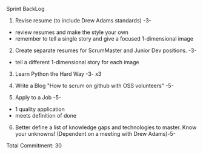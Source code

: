 Sprint BackLog

 1. Revise resume (to include Drew Adams standards) -3-
  - review resumes and make the style your own
  - remember to tell a single story and give a focused 1-dimensional image

 2. Create separate resumes for ScrumMaster and Junior Dev positions. -3-
  - tell a different 1-dimensional story for each image

 3. Learn Python the Hard Way -3- x3

 4. Write a Blog "How to scrum on github with OSS volunteers" -5-

 5. Apply to a Job -5-
  - 1 quality application
  - meets definition of done

 6. Better define a list of knowledge gaps and technologies to master. Know your unknowns! (Dependent on a meeting with Drew Adams)-5-


Total Commitment: 30
